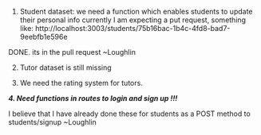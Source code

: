 1. Student dataset: we need a function which enables students to update their personal info
currently I am expecting a put request, something like: http://localhost:3003/students/75b16bac-1b4c-4fd8-bad7-9eebfb1e596e
 
DONE. its in the pull request ~Loughlin

2. Tutor dataset is still missing

3. We need the rating system for tutors.

***4. Need functions in routes to login and sign up !!!***

I believe that I have already done these for students as a POST method to students/signup ~Loughlin
